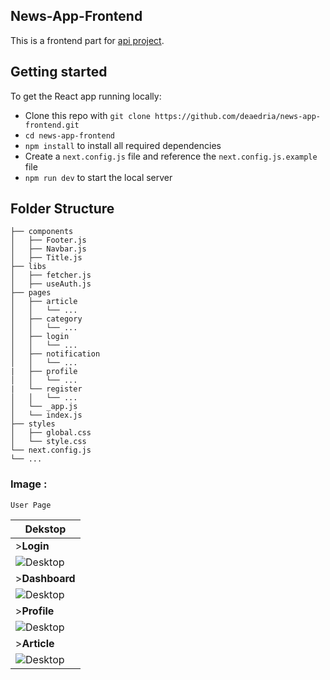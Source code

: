 ## News-App-Frontend

This is a frontend part for [api project](https://github.com/deaedria/news-app-backend.git).

## Getting started

To get the React app running locally:

* Clone this repo with `git clone https://github.com/deaedria/news-app-frontend.git`
* `cd news-app-frontend`
* `npm install` to install all required dependencies
* Create a `next.config.js` file and reference the `next.config.js.example` file
* `npm run dev` to start the local server

## Folder Structure

    ├── components                   
    │   ├── Footer.js        
    │   ├── Navbar.js            
    │   ├── Title.js           
    ├── libs
    │   ├── fetcher.js
    │   ├── useAuth.js         
    ├── pages
    │   ├── article
    │   │   └── ...
    │   ├── category 
    │   │   └── ...
    │   ├── login  
    │   │   └── ...
    │   ├── notification
    │   │   └── ...
    |   ├── profile
    │   │   └── ...  
    |   └── register
    │   │   └── ...
    │   └── _app.js
    │   └── index.js
    ├── styles           
    │   ├── global.css
    │   └── style.css
    └── next.config.js
    └── ...
    
### **Image :**
```
User Page
```
| Dekstop  | 
| - |
|>**Login**||
|![Desktop](https://i.ibb.co/n11Ps45/Capture.png)|
|>**Dashboard**||
|![Desktop](https://i.ibb.co/2F5fpsg/Capture2.png)|
|>**Profile**||
|![Desktop](https://i.ibb.co/0tq9Ct1/Capture3.png)|
|>**Article**||
|![Desktop](https://i.ibb.co/hM9myrp/Capture4.png)|
```
